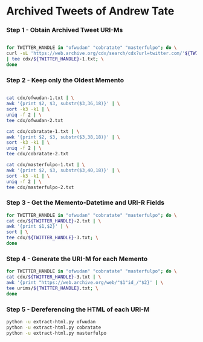 # Archived Tweets of Andrew Tate

### Step 1 - Obtain Archived Tweet URI-Ms
```bash

for TWITTER_HANDLE in "ofwudan" "cobratate" "masterfulpo"; do \
curl -sL 'https://web.archive.org/cdx/search/cdx?url=twitter.com/'${TWITTER_HANDLE}'/status/*&filter=statuscode:200&filter=mimetype:text/html&filter=original:^.*\/status\/\d\{18\}.*$' \
| tee cdx/${TWITTER_HANDLE}-1.txt; \
done

```

### Step 2 - Keep only the Oldest Memento
```bash

cat cdx/ofwudan-1.txt | \
awk '{print $2, $3, substr($3,36,18)}' | \
sort -k3 -k1 | \
uniq -f 2 | \
tee cdx/ofwudan-2.txt

cat cdx/cobratate-1.txt | \
awk '{print $2, $3, substr($3,38,18)}' | \
sort -k3 -k1 | \
uniq -f 2 | \
tee cdx/cobratate-2.txt

cat cdx/masterfulpo-1.txt | \
awk '{print $2, $3, substr($3,40,18)}' | \
sort -k3 -k1 | \
uniq -f 2 | \
tee cdx/masterfulpo-2.txt

```

### Step 3 - Get the Memento-Datetime and URI-R Fields
```bash
for TWITTER_HANDLE in "ofwudan" "cobratate" "masterfulpo"; do \
cat cdx/${TWITTER_HANDLE}-2.txt | \
awk '{print $1,$2}' | \
sort | \
tee cdx/${TWITTER_HANDLE}-3.txt; \
done
```

### Step 4 - Generate the URI-M for each Memento
```bash
for TWITTER_HANDLE in "ofwudan" "cobratate" "masterfulpo"; do \
cat cdx/${TWITTER_HANDLE}-3.txt | \
awk '{print "https://web.archive.org/web/"$1"id_/"$2}' | \
tee urims/${TWITTER_HANDLE}.txt; \
done
```

### Step 5 - Dereferencing the HTML of each URI-M
```bash
python -u extract-html.py ofwudan
python -u extract-html.py cobratate
python -u extract-html.py masterfulpo
```

